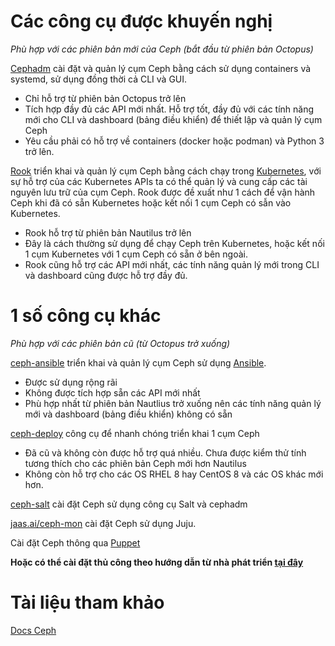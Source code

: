 # Các công cụ được khuyến nghị 
_Phù hợp với các phiên bản mới của Ceph (bắt đầu từ phiên bản Octopus)_

[Cephadm](https://docs.ceph.com/en/quincy/cephadm/#cephadm) cài đặt và quản lý cụm Ceph bằng cách sử dụng containers và systemd, sử dụng đồng thời cả CLI và GUI.
   - Chỉ hỗ trợ từ phiên bản Octopus trở lên
   - Tích hợp đầy đủ các API mới nhất. Hỗ trợ tốt, đầy đủ với các tính năng mới cho CLI và dashboard (bảng điều khiển) để thiết lập và quản lý cụm Ceph
   - Yêu cầu phải có hỗ trợ về containers (docker hoặc podman) và Python 3 trở lên.

[Rook](https://rook.io/) triển khai và quản lý cụm Ceph bằng cách chạy trong [Kubernetes](https://kubernetes.io/vi/), với sự hỗ trợ của các Kubernetes APIs ta có thể quản lý và cung cấp các tài nguyên lưu trữ của cụm Ceph. Rook được đề xuất như 1 cách để vận hành Ceph khi đã có sẵn Kubernetes hoặc kết nối 1 cụm Ceph có sẫn vào Kubernetes.
  - Rook hỗ trợ từ phiên bản Nautilus trở lên
  - Đây là cách thường sử dụng để chạy Ceph trên Kubernetes, hoặc kết nối 1 cụm Kubernetes với 1 cụm Ceph có sẵn ở bên ngoài.
  - Rook cũng hỗ trợ các API mới nhất, các tính năng quản lý mới trong CLI và dashboard cũng được hỗ trợ đầy đủ.

# 1 số công cụ khác

_Phù hợp với các phiên bản cũ (từ Octopus trở xuống)_

[ceph-ansible](https://docs.ceph.com/ceph-ansible/) triển khai và quản lý cụm Ceph sử dụng [Ansible](https://viblo.asia/p/phan-1-tim-hieu-ve-ansible-4dbZNxv85YM).
  - Được sử dụng rộng rãi
  - Không được tích hợp sẵn các API mới nhất
  - Phù hợp nhất từ phiên bản Nautlius trở xuống nên các tính năng quản lý mới và dashboard (bảng điều khiển) không có sẵn

[ceph-deploy](https://docs.ceph.com/projects/ceph-deploy/en/latest/) công cụ để nhanh chóng triển khai 1 cụm Ceph
  - Đã cũ và không còn được hỗ trợ quá nhiều. Chưa được kiểm thử tính tương thích cho các phiên bản Ceph mới hơn Nautilus
  - Không còn hỗ trợ cho các OS RHEL 8 hay CentOS 8 và các OS khác mới hơn.

[ceph-salt](https://github.com/ceph/ceph-salt) cài đặt Ceph sử dụng công cụ Salt và cephadm

[jaas.ai/ceph-mon](https://jaas.ai/ceph-mon) cài đặt Ceph sử dụng Juju.

Cài đặt Ceph thông qua [Puppet](github.com/openstack/puppet-ceph) 

**Hoặc có thể cài đặt thủ công theo hướng dẫn từ nhà phát triển [tại đây](https://docs.ceph.com/en/quincy/install/index_manual/#install-manual)**

# Tài liệu tham khảo

[Docs Ceph](https://docs.ceph.com/en/quincy/install/)

